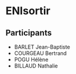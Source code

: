 # ENIsortir

## Participants

- BARLET Jean-Baptiste
- COURGEAU Bertrand
- POGU Hélène
- BILLAUD Nathalie